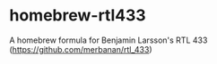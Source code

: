 homebrew-rtl433
===============

A homebrew formula for Benjamin Larsson's RTL 433 (https://github.com/merbanan/rtl_433)


